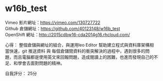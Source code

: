 # w16b_test
Vimeo 影片網址：<a href="https://vimeo.com/130727722">https://vimeo.com/130727722</a><br />
Github 倉儲網址：<a href="https://github.com/40123148/w16b_test">https://github.com/40123148/w16b_test</a><br />
OpenShift 網址：<a href="http://2015cdbw16-cda2014g16.rhcloud.com/">http://2015cdbw16-cda2014g16.rhcloud.com/</a><br />

心得：
整個倉儲與網址的組合，與運用leo Editor 幫助建立程式與資料庫架構相當快速，git 推送資料 與 每個倉儲間資料的衝突解決的過程中，遇到很多的問題，而且電腦都是使用英文來回報問題，造成閱讀上的困難，也進而發現自己的不足、和學會去面對問題的精神。

自我評分： 25分
